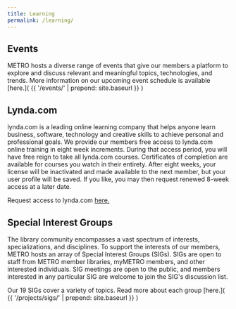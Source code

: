```yaml
---
title: Learning
permalink: /learning/
---
```


## Events ## 

METRO hosts a diverse range of events that give our
members a platform to explore and discuss relevant and meaningful
topics, technologies, and trends. More information on our upcoming
event schedule is available
[here.]( {{ '/events/' | prepend: site.baseurl }} )

## Lynda.com ##

lynda.com is a leading online learning company that helps anyone learn business, software, technology and creative skills to achieve personal and professional goals. We provide our members free access to lynda.com online training in eight week increments.  During that access period, you will have free reign to take all lynda.com courses. Certificates of completion are available for courses you watch in their entirety.  After eight weeks, your license will be inactivated and made available to the next member, but your user profile will be saved. If you like, you may then request renewed 8-week access at a later date.

Request access to lynda.com [here.](https://docs.google.com/forms/d/1fyRHmXruBAG3VZrXwz5KoiX-ljLdujwGNP7d-4Nlzb8/viewform)

## Special Interest Groups ##

The library community encompasses a vast spectrum of interests, specializations, and disciplines. To support the interests of our members, METRO hosts an array of Special Interest Groups (SIGs). SIGs are open to staff from METRO member libraries, myMETRO members, and other interested individuals. SIG meetings are open to the public, and members interested in any particular SIG are welcome to join the SIG's discussion list.

Our 19 SIGs cover a variety of topics. Read more about each group [here.]( {{ '/projects/sigs/' | prepend: site.baseurl }} )

